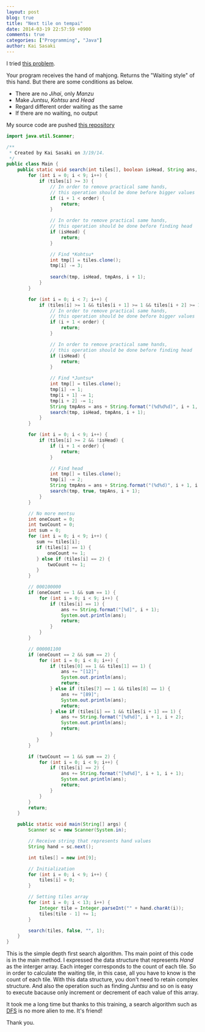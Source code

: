 ```yaml
---
layout: post
blog: true
title: "Next tile on tempai"
date: 2014-03-19 22:57:59 +0900
comments: true
categories: ["Programming", "Java"]
author: Kai Sasaki
---
```


I tried [this problem](http://www.itmedia.co.jp/enterprise/articles/1004/03/news002_2.html).

Your program receives the hand of mahjong. Returns the "Waiting style" of this hand.
But there are some conditions as below.

* There are no *Jihai*, only *Manzu*
* Make *Juntsu*, *Kohtsu* and *Head*
* Regard different order waiting as the same
* If there are no waiting, no output

<!-- more -->

My source code are pushed [this repository](https://github.com/Lewuathe/java-GoF/blob/master/AtCoder/MahjongWait/src/Main.java)


```java
import java.util.Scanner;

/**
 * Created by Kai Sasaki on 3/19/14.
 */
public class Main {
    public static void search(int tiles[], boolean isHead, String ans, int order) {
        for (int i = 0; i < 9; i++) {
            if (tiles[i] >= 3) {
			    // In order to remove practical same hands,
				// this operation should be done before bigger values
                if (i + 1 < order) {
                    return;
                }

                // In order to remove practical same hands,
				// this operation should be done before finding head
                if (isHead) {
                    return;
                }

                // Find *Kohtsu*
                int tmp[] = tiles.clone();
                tmp[i] -= 3;
																																								                                 String tmpAns = ans + String.format("(%d%d%d)", i + 1, i + 1, i + 1);
                search(tmp, isHead, tmpAns, i + 1);
            }
        }

        for (int i = 0; i < 7; i++) {
            if (tiles[i] >= 1 && tiles[i + 1] >= 1 && tiles[i + 2] >= 1) {
			    // In order to remove practical same hands,
				// this operation should be done before bigger values
                if (i + 1 < order) {
                    return;
                }

                // In order to remove practical same hands,
				// this operation should be done before finding head
                if (isHead) {
                    return;
                }

                // Find *Juntsu*
                int tmp[] = tiles.clone();
                tmp[i] -= 1;
                tmp[i + 1] -= 1;
                tmp[i + 2] -= 1;
                String tmpAns = ans + String.format("(%d%d%d)", i + 1, i + 2, i + 3);
                search(tmp, isHead, tmpAns, i + 1);
            }
        }

        for (int i = 0; i < 9; i++) {
            if (tiles[i] >= 2 && !isHead) {
                if (i + 1 < order) {
                    return;
                }

                // Find head
                int tmp[] = tiles.clone();
                tmp[i] -= 2;
                String tmpAns = ans + String.format("(%d%d)", i + 1, i + 1);
                search(tmp, true, tmpAns, i + 1);
            }
        }

        // No more mentsu
        int oneCount = 0;
        int twoCount = 0;
        int sum = 0;
        for (int i = 0; i < 9; i++) {
           sum += tiles[i];
           if (tiles[i] == 1) {
               oneCount += 1;
           } else if (tiles[i] == 2) {
               twoCount += 1;
           }
        }

        // 000100000
        if (oneCount == 1 && sum == 1) {
            for (int i = 0; i < 9; i++) {
                if (tiles[i] == 1) {
                    ans += String.format("[%d]", i + 1);
                    System.out.println(ans);
                    return;
                }
            }
        }

        // 000001100
        if (oneCount == 2 && sum == 2) {
            for (int i = 0; i < 8; i++) {
                if (tiles[0] == 1 && tiles[1] == 1) {
                    ans += "[12]";
                    System.out.println(ans);
                    return;
                } else if (tiles[7] == 1 && tiles[8] == 1) {
                    ans += "[89]";
                    System.out.println(ans);
                    return;
                } else if (tiles[i] == 1 && tiles[i + 1] == 1) {
                    ans += String.format("[%d%d]", i + 1, i + 2);
                    System.out.println(ans);
                    return;
                }
           }
        }

        if (twoCount == 1 && sum == 2) {
            for (int i = 0; i < 9; i++) {
                if (tiles[i] == 2) {
                    ans += String.format("[%d%d]", i + 1, i + 1);
                    System.out.println(ans);
                    return;
                }
            }
        }
        return;
    }

    public static void main(String[] args) {
        Scanner sc = new Scanner(System.in);

        // Receive string that represents hand values
        String hand = sc.next();

        int tiles[] = new int[9];

        // Initialization
        for (int i = 0; i < 9; i++) {
            tiles[i] = 0;
        }

        // Setting tiles array
        for (int i = 0; i < 13; i++) {
            Integer tile = Integer.parseInt("" + hand.charAt(i));
            tiles[tile - 1] += 1;
        }

        search(tiles, false, "", 1);
    }
}
```

This is the simple depth first search algorithm. Ths main point of this code is in the
main method. I expressed the data structure that represents *Hand* as the interger array.
Each integer corresponds to the count of each tile. So in order to calculate the waiting tile,
in this case, all you have to know is the count of each tile. With this data structure, you don't
need to retain complex structure. And also the operation such as finding *Juntsu* and so on is easy
to execute bacause only increment or decrement of each value of this array.

It took me a long time but thanks to this training, a search algorithm such as [DFS](http://en.wikipedia.org/wiki/Depth-first_search)
is no more alien to me. It's friend!

Thank you.


